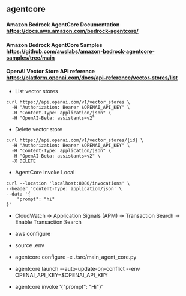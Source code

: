 ## agentcore

#### Amazon Bedrock AgentCore Documentation https://docs.aws.amazon.com/bedrock-agentcore/
#### Amazon Bedrock AgentCore Samples https://github.com/awslabs/amazon-bedrock-agentcore-samples/tree/main
#### OpenAI Vector Store API reference  https://platform.openai.com/docs/api-reference/vector-stores/list

- List vector stores

```
curl https://api.openai.com/v1/vector_stores \
  -H "Authorization: Bearer $OPENAI_API_KEY" \
  -H "Content-Type: application/json" \
  -H "OpenAI-Beta: assistants=v2"
```

- Delete vector store

```
curl https://api.openai.com/v1/vector_stores/{id} \
  -H "Authorization: Bearer $OPENAI_API_KEY" \
  -H "Content-Type: application/json" \
  -H "OpenAI-Beta: assistants=v2" \
  -X DELETE
```

- AgentCore Invoke Local

```
curl --location 'localhost:8080/invocations' \
--header 'Content-Type: application/json' \
--data '{
    "prompt": "hi"
}'
```

- CloudWatch -> Application Signals (APM) -> Transaction Search -> Enable Transaction Search

- aws configure
- source .env
- agentcore configure -e ./src/main_agent_core.py
- agentcore launch --auto-update-on-conflict --env OPENAI_API_KEY=$OPENAI_API_KEY
- agentcore invoke '{\"prompt\": \"Hi"}'